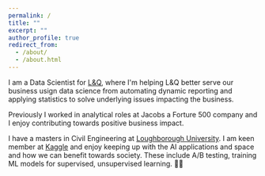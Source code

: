 ```yaml
---
permalink: /
title: ""
excerpt: ""
author_profile: true
redirect_from: 
  - /about/
  - /about.html
---
```


I am a Data Scientist for [L&Q](https://www.lqgroup.org.uk/), where I'm helping L&Q better serve our business usign data science from automating dynamic reporting and applying statistics to solve underlying issues impacting the business.

Previously I worked in analytical roles at Jacobs a Forture 500 company and I enjoy contributing towards positive business impact.

I have a masters in Civil Engineering at [Loughborough University](https://www.lboro.ac.uk/study/undergraduate/courses/a-z/civil-engineering-meng/). I am keen member at [Kaggle](https://www.kaggle.com/richieone13) and enjoy keeping up with the AI applications and space and how we can benefit towards society. These include A/B testing, training ML models for supervised, unsupervised learning. 🤖💬
